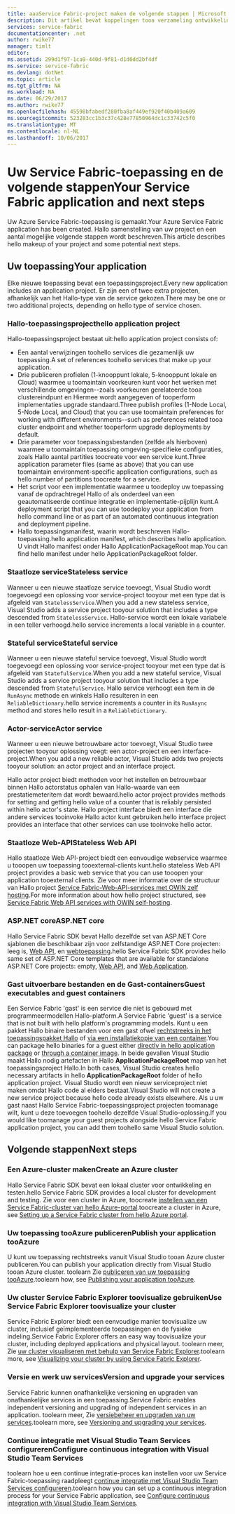 ```yaml
---
title: aaaService Fabric-project maken de volgende stappen | Microsoft Docs
description: Dit artikel bevat koppelingen tooa verzameling ontwikkeling kerntaken voor Service Fabric
services: service-fabric
documentationcenter: .net
author: rwike77
manager: timlt
editor: 
ms.assetid: 299d1f97-1ca9-440d-9f81-d1d0dd2bf4df
ms.service: service-fabric
ms.devlang: dotNet
ms.topic: article
ms.tgt_pltfrm: NA
ms.workload: NA
ms.date: 06/29/2017
ms.author: rwike77
ms.openlocfilehash: 45598bfabedf280fba8af449ef920f40b409a609
ms.sourcegitcommit: 523283cc1b3c37c428e77850964dc1c33742c5f0
ms.translationtype: MT
ms.contentlocale: nl-NL
ms.lasthandoff: 10/06/2017
---
```

# <a name="your-service-fabric-application-and-next-steps"></a><span data-ttu-id="b1ea0-103">Uw Service Fabric-toepassing en de volgende stappen</span><span class="sxs-lookup"><span data-stu-id="b1ea0-103">Your Service Fabric application and next steps</span></span>
<span data-ttu-id="b1ea0-104">Uw Azure Service Fabric-toepassing is gemaakt.</span><span class="sxs-lookup"><span data-stu-id="b1ea0-104">Your Azure Service Fabric application has been created.</span></span> <span data-ttu-id="b1ea0-105">Hallo samenstelling van uw project en een aantal mogelijke volgende stappen wordt beschreven.</span><span class="sxs-lookup"><span data-stu-id="b1ea0-105">This article describes hello makeup of your project and some potential next steps.</span></span>

## <a name="your-application"></a><span data-ttu-id="b1ea0-106">Uw toepassing</span><span class="sxs-lookup"><span data-stu-id="b1ea0-106">Your application</span></span>
<span data-ttu-id="b1ea0-107">Elke nieuwe toepassing bevat een toepassingsproject.</span><span class="sxs-lookup"><span data-stu-id="b1ea0-107">Every new application includes an application project.</span></span> <span data-ttu-id="b1ea0-108">Er zijn een of twee extra projecten, afhankelijk van het Hallo-type van de service gekozen.</span><span class="sxs-lookup"><span data-stu-id="b1ea0-108">There may be one or two additional projects, depending on hello type of service chosen.</span></span>

### <a name="hello-application-project"></a><span data-ttu-id="b1ea0-109">Hallo-toepassingsproject</span><span class="sxs-lookup"><span data-stu-id="b1ea0-109">hello application project</span></span>
<span data-ttu-id="b1ea0-110">Hallo-toepassingsproject bestaat uit:</span><span class="sxs-lookup"><span data-stu-id="b1ea0-110">hello application project consists of:</span></span>

* <span data-ttu-id="b1ea0-111">Een aantal verwijzingen toohello services die gezamenlijk uw toepassing.</span><span class="sxs-lookup"><span data-stu-id="b1ea0-111">A set of references toohello services that make up your application.</span></span>
* <span data-ttu-id="b1ea0-112">Drie publiceren profielen (1-knooppunt lokale, 5-knooppunt lokale en Cloud) waarmee u toomaintain voorkeuren kunt voor het werken met verschillende omgevingen--zoals voorkeuren gerelateerde tooa clustereindpunt en Hiermee wordt aangegeven of tooperform implementaties upgrade standaard.</span><span class="sxs-lookup"><span data-stu-id="b1ea0-112">Three publish profiles (1-Node Local, 5-Node Local, and Cloud) that you can use toomaintain preferences for working with different environments--such as preferences related tooa cluster endpoint and whether tooperform upgrade deployments by default.</span></span>
* <span data-ttu-id="b1ea0-113">Drie parameter voor toepassingsbestanden (zelfde als hierboven) waarmee u toomaintain toepassing omgeving-specifieke configuraties, zoals Hallo aantal partities toocreate voor een service kunt.</span><span class="sxs-lookup"><span data-stu-id="b1ea0-113">Three application parameter files (same as above) that you can use toomaintain environment-specific application configurations, such as hello number of partitions toocreate for a service.</span></span>
* <span data-ttu-id="b1ea0-114">Het script voor een implementatie waarmee u toodeploy uw toepassing vanaf de opdrachtregel Hallo of als onderdeel van een geautomatiseerde continue integratie en implementatie-pijplijn kunt.</span><span class="sxs-lookup"><span data-stu-id="b1ea0-114">A deployment script that you can use toodeploy your application from hello command line or as part of an automated continuous integration and deployment pipeline.</span></span>
* <span data-ttu-id="b1ea0-115">Hallo toepassingsmanifest, waarin wordt beschreven Hallo-toepassing.</span><span class="sxs-lookup"><span data-stu-id="b1ea0-115">hello application manifest, which describes hello application.</span></span> <span data-ttu-id="b1ea0-116">U vindt Hallo manifest onder Hallo ApplicationPackageRoot map.</span><span class="sxs-lookup"><span data-stu-id="b1ea0-116">You can find hello manifest under hello ApplicationPackageRoot folder.</span></span>

### <a name="stateless-service"></a><span data-ttu-id="b1ea0-117">Staatloze service</span><span class="sxs-lookup"><span data-stu-id="b1ea0-117">Stateless service</span></span>
<span data-ttu-id="b1ea0-118">Wanneer u een nieuwe staatloze service toevoegt, Visual Studio wordt toegevoegd een oplossing voor service-project tooyour met een type dat is afgeleid van `StatelessService`.</span><span class="sxs-lookup"><span data-stu-id="b1ea0-118">When you add a new stateless service, Visual Studio adds a service project tooyour solution that includes a type descended from `StatelessService`.</span></span> <span data-ttu-id="b1ea0-119">Hallo-service wordt een lokale variabele in een teller verhoogd.</span><span class="sxs-lookup"><span data-stu-id="b1ea0-119">hello service increments a local variable in a counter.</span></span>

### <a name="stateful-service"></a><span data-ttu-id="b1ea0-120">Stateful service</span><span class="sxs-lookup"><span data-stu-id="b1ea0-120">Stateful service</span></span>
<span data-ttu-id="b1ea0-121">Wanneer u een nieuwe stateful service toevoegt, Visual Studio wordt toegevoegd een oplossing voor service-project tooyour met een type dat is afgeleid van `StatefulService`.</span><span class="sxs-lookup"><span data-stu-id="b1ea0-121">When you add a new stateful service, Visual Studio adds a service project tooyour solution that includes a type descended from `StatefulService`.</span></span> <span data-ttu-id="b1ea0-122">Hallo service verhoogt een item in de `RunAsync` methode en winkels Hallo resulteren in een `ReliableDictionary`.</span><span class="sxs-lookup"><span data-stu-id="b1ea0-122">hello service increments a counter in its `RunAsync` method and stores hello result in a `ReliableDictionary`.</span></span>

### <a name="actor-service"></a><span data-ttu-id="b1ea0-123">Actor-service</span><span class="sxs-lookup"><span data-stu-id="b1ea0-123">Actor service</span></span>
<span data-ttu-id="b1ea0-124">Wanneer u een nieuwe betrouwbare actor toevoegt, Visual Studio twee projecten tooyour oplossing voegt: een actor-project en een interface-project.</span><span class="sxs-lookup"><span data-stu-id="b1ea0-124">When you add a new reliable actor, Visual Studio adds two projects tooyour solution: an actor project and an interface project.</span></span>

<span data-ttu-id="b1ea0-125">Hallo actor project biedt methoden voor het instellen en betrouwbaar binnen Hallo actorstatus ophalen van Hallo-waarde van een prestatiemeteritem dat wordt bewaard.</span><span class="sxs-lookup"><span data-stu-id="b1ea0-125">hello actor project provides methods for setting and getting hello value of a counter that is reliably persisted within hello actor's state.</span></span> <span data-ttu-id="b1ea0-126">Hallo project interface biedt een interface die andere services tooinvoke Hallo actor kunt gebruiken.</span><span class="sxs-lookup"><span data-stu-id="b1ea0-126">hello interface project provides an interface that other services can use tooinvoke hello actor.</span></span>

### <a name="stateless-web-api"></a><span data-ttu-id="b1ea0-127">Staatloze Web-API</span><span class="sxs-lookup"><span data-stu-id="b1ea0-127">Stateless Web API</span></span>
<span data-ttu-id="b1ea0-128">Hallo staatloze Web API-project biedt een eenvoudige webservice waarmee u tooopen uw toepassing tooexternal-clients kunt.</span><span class="sxs-lookup"><span data-stu-id="b1ea0-128">hello stateless Web API project provides a basic web service that you can use tooopen your application tooexternal clients.</span></span> <span data-ttu-id="b1ea0-129">Zie voor meer informatie over de structuur van Hallo project [Service Fabric-Web-API-services met OWIN zelf hosting](service-fabric-reliable-services-communication-webapi.md).</span><span class="sxs-lookup"><span data-stu-id="b1ea0-129">For more information about how hello project structured, see [Service Fabric Web API services with OWIN self-hosting](service-fabric-reliable-services-communication-webapi.md).</span></span>


### <a name="aspnet-core"></a><span data-ttu-id="b1ea0-130">ASP.NET core</span><span class="sxs-lookup"><span data-stu-id="b1ea0-130">ASP.NET core</span></span>
<span data-ttu-id="b1ea0-131">Hallo Service Fabric SDK bevat Hallo dezelfde set van ASP.NET Core sjablonen die beschikbaar zijn voor zelfstandige ASP.NET Core projecten: leeg is, [Web API][aspnet-webapi], en [webtoepassing][aspnet-webapp].</span><span class="sxs-lookup"><span data-stu-id="b1ea0-131">hello Service Fabric SDK provides hello same set of ASP.NET Core templates that are available for standalone ASP.NET Core projects: empty, [Web API][aspnet-webapi], and [Web Application][aspnet-webapp].</span></span>

### <a name="guest-executables-and-guest-containers"></a><span data-ttu-id="b1ea0-132">Gast uitvoerbare bestanden en de Gast-containers</span><span class="sxs-lookup"><span data-stu-id="b1ea0-132">Guest executables and guest containers</span></span>

<span data-ttu-id="b1ea0-133">Een Service Fabric 'gast' is een service die niet is gebouwd met programmeermodellen Hallo-platform.</span><span class="sxs-lookup"><span data-stu-id="b1ea0-133">A Service Fabric 'guest' is a service that is not built with hello platform's programming models.</span></span> <span data-ttu-id="b1ea0-134">Kunt u een pakket Hallo binaire bestanden voor een gast ofwel [rechtstreeks in het toepassingspakket Hallo](service-fabric-deploy-existing-app.md) of [via een installatiekopie van een container](service-fabric-deploy-container.md).</span><span class="sxs-lookup"><span data-stu-id="b1ea0-134">You can package hello binaries for a guest either [directly in hello application package](service-fabric-deploy-existing-app.md) or [through a container image](service-fabric-deploy-container.md).</span></span> <span data-ttu-id="b1ea0-135">In beide gevallen Visual Studio maakt Hallo nodig artefacten in Hallo **ApplicationPackageRoot** map van het toepassingsproject Hallo.</span><span class="sxs-lookup"><span data-stu-id="b1ea0-135">In both cases, Visual Studio creates hello necessary artifacts in hello **ApplicationPackageRoot** folder of hello application project.</span></span> <span data-ttu-id="b1ea0-136">Visual Studio wordt een nieuw serviceproject niet maken omdat Hallo code al elders bestaat.</span><span class="sxs-lookup"><span data-stu-id="b1ea0-136">Visual Studio will not create a new service project because hello code already exists elsewhere.</span></span> <span data-ttu-id="b1ea0-137">Als u uw gast naast Hallo Service Fabric-toepassingsproject projecten toomanage wilt, kunt u deze toevoegen toohello dezelfde Visual Studio-oplossing.</span><span class="sxs-lookup"><span data-stu-id="b1ea0-137">If you would like toomanage your guest projects alongside hello Service Fabric application project, you can add them toohello same Visual Studio solution.</span></span>

## <a name="next-steps"></a><span data-ttu-id="b1ea0-138">Volgende stappen</span><span class="sxs-lookup"><span data-stu-id="b1ea0-138">Next steps</span></span>
### <a name="create-an-azure-cluster"></a><span data-ttu-id="b1ea0-139">Een Azure-cluster maken</span><span class="sxs-lookup"><span data-stu-id="b1ea0-139">Create an Azure cluster</span></span>
<span data-ttu-id="b1ea0-140">Hallo Service Fabric SDK bevat een lokaal cluster voor ontwikkeling en testen.</span><span class="sxs-lookup"><span data-stu-id="b1ea0-140">hello Service Fabric SDK provides a local cluster for development and testing.</span></span> <span data-ttu-id="b1ea0-141">Zie voor een cluster in Azure, toocreate [instellen van een Service Fabric-cluster van hello Azure-portal][create-cluster-in-portal].</span><span class="sxs-lookup"><span data-stu-id="b1ea0-141">toocreate a cluster in Azure, see [Setting up a Service Fabric cluster from hello Azure portal][create-cluster-in-portal].</span></span>

### <a name="publish-your-application-tooazure"></a><span data-ttu-id="b1ea0-142">Uw toepassing tooAzure publiceren</span><span class="sxs-lookup"><span data-stu-id="b1ea0-142">Publish your application tooAzure</span></span>
<span data-ttu-id="b1ea0-143">U kunt uw toepassing rechtstreeks vanuit Visual Studio tooan Azure cluster publiceren.</span><span class="sxs-lookup"><span data-stu-id="b1ea0-143">You can publish your application directly from Visual Studio tooan Azure cluster.</span></span> <span data-ttu-id="b1ea0-144">toolearn Zie [publiceren van uw toepassing tooAzure][publish-app-to-azure].</span><span class="sxs-lookup"><span data-stu-id="b1ea0-144">toolearn how, see [Publishing your application tooAzure][publish-app-to-azure].</span></span>

### <a name="use-service-fabric-explorer-toovisualize-your-cluster"></a><span data-ttu-id="b1ea0-145">Uw cluster Service Fabric Explorer toovisualize gebruiken</span><span class="sxs-lookup"><span data-stu-id="b1ea0-145">Use Service Fabric Explorer toovisualize your cluster</span></span>
<span data-ttu-id="b1ea0-146">Service Fabric Explorer biedt een eenvoudige manier toovisualize uw cluster, inclusief geïmplementeerde toepassingen en de fysieke indeling.</span><span class="sxs-lookup"><span data-stu-id="b1ea0-146">Service Fabric Explorer offers an easy way toovisualize your cluster, including deployed applications and physical layout.</span></span> <span data-ttu-id="b1ea0-147">toolearn meer, Zie [uw cluster visualiseren met behulp van Service Fabric Explorer][visualize-with-sfx].</span><span class="sxs-lookup"><span data-stu-id="b1ea0-147">toolearn more, see [Visualizing your cluster by using Service Fabric Explorer][visualize-with-sfx].</span></span>

### <a name="version-and-upgrade-your-services"></a><span data-ttu-id="b1ea0-148">Versie en werk uw services</span><span class="sxs-lookup"><span data-stu-id="b1ea0-148">Version and upgrade your services</span></span>
<span data-ttu-id="b1ea0-149">Service Fabric kunnen onafhankelijke versioning en upgraden van onafhankelijke services in een toepassing.</span><span class="sxs-lookup"><span data-stu-id="b1ea0-149">Service Fabric enables independent versioning and upgrading of independent services in an application.</span></span> <span data-ttu-id="b1ea0-150">toolearn meer, Zie [versiebeheer en upgraden van uw services][app-upgrade-tutorial].</span><span class="sxs-lookup"><span data-stu-id="b1ea0-150">toolearn more, see [Versioning and upgrading your services][app-upgrade-tutorial].</span></span>

### <a name="configure-continuous-integration-with-visual-studio-team-services"></a><span data-ttu-id="b1ea0-151">Continue integratie met Visual Studio Team Services configureren</span><span class="sxs-lookup"><span data-stu-id="b1ea0-151">Configure continuous integration with Visual Studio Team Services</span></span>
<span data-ttu-id="b1ea0-152">toolearn hoe u een continue integratie-proces kan instellen voor uw Service Fabric-toepassing raadpleegt [continue integratie met Visual Studio Team Services configureren][ci-with-vso].</span><span class="sxs-lookup"><span data-stu-id="b1ea0-152">toolearn how you can set up a continuous integration process for your Service Fabric application, see [Configure continuous integration with Visual Studio Team Services][ci-with-vso].</span></span>

<!-- Links -->
[add-web-frontend]: service-fabric-add-a-web-frontend.md
[create-cluster-in-portal]: service-fabric-cluster-creation-via-portal.md
[publish-app-to-azure]: service-fabric-publish-app-remote-cluster.md
[visualize-with-sfx]: service-fabric-visualizing-your-cluster.md
[ci-with-vso]: service-fabric-set-up-continuous-integration.md
[reliable-services-webapi]: service-fabric-reliable-services-communication-webapi.md
[app-upgrade-tutorial]: service-fabric-application-upgrade-tutorial.md
[aspnet-webapi]: https://docs.asp.net/en/latest/tutorials/first-web-api.html
[aspnet-webapp]: https://docs.asp.net/en/latest/tutorials/first-mvc-app/index.html

